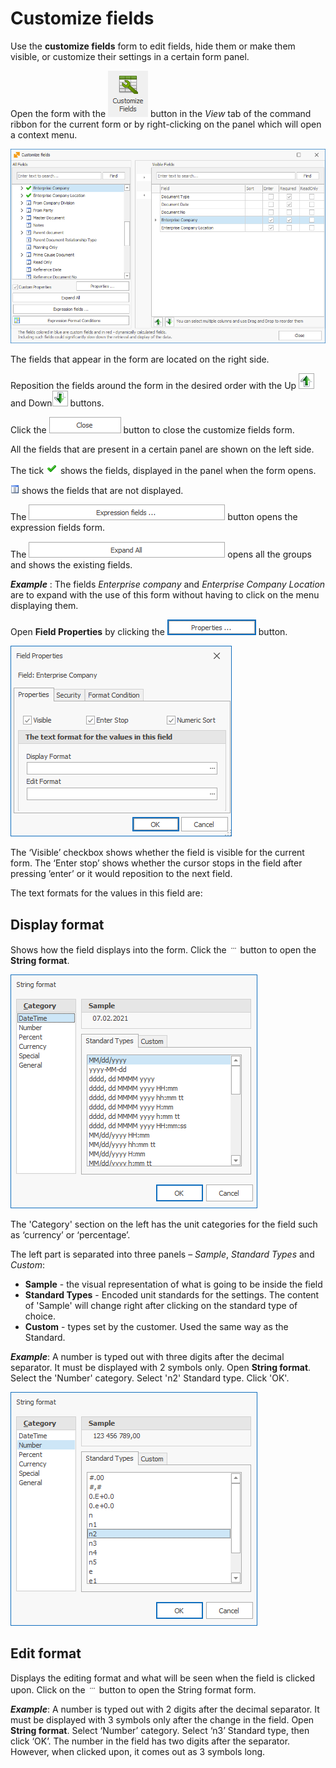 # Customize fields
Use the <b>customize fields</b> form to edit fields, hide them or make them visible, or customize their settings in a certain form panel.

Open the form with the ![Customize fields icon](pictures/customize-ficon.png) button in the *View* tab of the command ribbon for the current form or by right-clicking on the panel which will open a context menu.

![Customize fields form](pictures/customize-fform.png)

The fields that appear in the form are located on the right side.

Reposition the fields around the form in the desired order with the Up ![Up arrow](pictures/up-arrow.png) and Down![Down arrow](pictures/down-arrow.png) buttons.

Click the ![Close button](pictures/close-button.png) button to close the customize fields form. 

All the fields that are present in a certain panel are shown on the left side.

The tick ![Tick](pictures/tick-show.png) shows the fields, displayed in the panel when the form opens.

![Invisible](pictures/invisible.png) shows the fields that are not displayed. 

The ![Expression fields button](pictures/expression-fbutton.png) button opens the expression fields form.

The ![Expand all button](pictures/expand-abutton.png) opens all the groups and shows the existing fields.

***Example*** : 
The fields *Enterprise company* and *Enterprise Company Location* are to expand with the use of this form without having to click on the menu displaying them.

Open <b>Field Properties</b> by clicking the ![Properties button](pictures/propertiesbutton.png) button.

![Field properties form](pictures/fp-form.png)  

The ‘Visible’ checkbox shows whether the field is visible for the current form.
The ‘Enter stop’ shows whether the cursor stops in the field after pressing ’enter’ or it would reposition to the next field.

The text formats for the values in this field are:

## <b>Display format</b>
Shows how the field displays into the form.
Click the ![Dots button](pictures/dots.png)   button to open the <b>String format</b>. 

![String format datetime](pictures/sf-datetime.png)
 
The 'Category' section on the left has the unit categories for the field such as ‘currency’ or ‘percentage’.

The left part is separated into three panels – *Sample*, *Standard Types* and *Custom*:

- <b>Sample</b> - the visual representation of what is going to be inside the field
- <b>Standard Types</b> - Encoded unit standards for the settings. The content of 'Sample' will change right after clicking on the standard type of choice.
- <b>Custom</b> - types set by the customer. Used the same way as the Standard. 

***Example***:
A number is typed out with three digits after the decimal separator. It must be displayed with 2 symbols only.
Open <b>String format</b>. Select the 'Number' category.
Select 'n2' Standard type.
Click 'OK'.

![String format numbers](pictures/sf-numbers.png)

## Edit format
Displays the editing format and what will be seen when the field is clicked upon.
Click on the ![dots button](pictures/dots.png) button to open the String format form.

 ***Example***:
A number is typed out with 2 digits after the decimal separator. It must be displayed with 3 symbols only after the change in the field. 
Open <b>String format</b>. Select ‘Number’ category. Select ‘n3’ Standard type, then click ‘OK’.
The number in the field has two digits after the separator. However, when clicked upon, it comes out as 3 symbols long.
